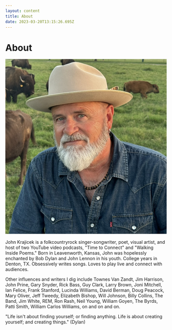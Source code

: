 ```yaml
---
layout: content
title: About
date: 2023-03-20T13:15:26.695Z
---
```

# About

![](../../images/uploads/img_4162-rvsd.jpeg)

J﻿ohn Krajicek is a folkcountryrock singer-songwriter, poet, visual artist, and host of two YouTube video podcasts, "Time to Connect" and "Walking Inside Poems." B﻿orn in Leavenworth, Kansas, John was hopelessly enchanted by Bob Dylan and John Lennon in his youth. College years in Denton, TX. Obsessively writes songs. Loves to play live and connect with audiences.

Other influences and writers I dig include Townes Van Zandt, Jim Harrison, John Prine, Gary Snyder, Rick Bass, Guy Clark, Larry Brown, Joni Mitchell, Ian Felice, Frank Stanford, Lucinda Williams, David Berman, Doug Peacock, Mary Oliver, Jeff Tweedy, Elizabeth Bishop, Will Johnson, Billy Collins, The Band, Jim White, REM, Ron Rash, Neil Young, William Goyen, The Byrds, Patti Smith, William Carlos Williams, on and on and on.

"Life isn't about finding yourself; or finding anything. Life is about creating yourself; and creating things." (Dylan)